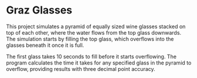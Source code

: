 # Graz Glasses

This project simulates a pyramid of equally sized wine glasses stacked on top of each other, where the water flows from the top glass downwards. The simulation starts by filling the top glass, which overflows into the glasses beneath it once it is full.

The first glass takes 10 seconds to fill before it starts overflowing. The program calculates the time it takes for any specified glass in the pyramid to overflow, providing results with three decimal point accuracy.
